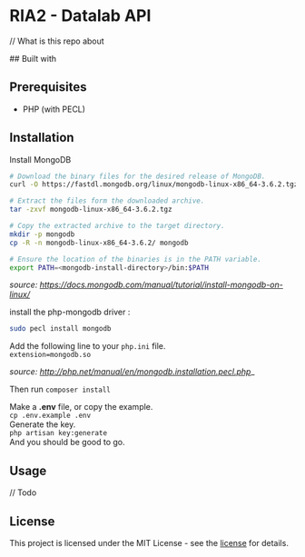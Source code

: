 # RIA2 - Datalab API
// What is this repo about  

## Built with  

## Prerequisites
* PHP (with PECL)

## Installation
Install MongoDB   
```bash
# Download the binary files for the desired release of MongoDB. 
curl -O https://fastdl.mongodb.org/linux/mongodb-linux-x86_64-3.6.2.tgz  

# Extract the files form the downloaded archive.  
tar -zxvf mongodb-linux-x86_64-3.6.2.tgz  

# Copy the extracted archive to the target directory.  
mkdir -p mongodb  
cp -R -n mongodb-linux-x86_64-3.6.2/ mongodb  

# Ensure the location of the binaries is in the PATH variable.  
export PATH=<mongodb-install-directory>/bin:$PATH
```
_source: https://docs.mongodb.com/manual/tutorial/install-mongodb-on-linux/_  

install the php-mongodb driver :
```bash
sudo pecl install mongodb
```  
Add the following line to your `php.ini` file.  
`extension=mongodb.so`  

_source: http://php.net/manual/en/mongodb.installation.pecl.php__  

Then run `composer install`  

Make a **.env** file, or copy the example.  
`cp .env.example .env`  
Generate the key.  
`php artisan key:generate`  
And you should be good to go.  

## Usage
// Todo

## License
This project is licensed under the MIT License - see the [license](license) for details.  